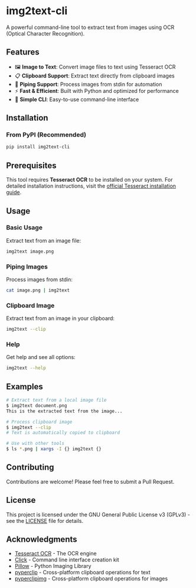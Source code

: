 # img2text-cli

A powerful command-line tool to extract text from images using OCR (Optical Character Recognition).

## Features

- 🖼️ **Image to Text**: Convert image files to text using Tesseract OCR
- 📋 **Clipboard Support**: Extract text directly from clipboard images
- 🔄 **Piping Support**: Process images from stdin for automation
- ⚡ **Fast & Efficient**: Built with Python and optimized for performance
- 🎯 **Simple CLI**: Easy-to-use command-line interface

## Installation

### From PyPI (Recommended)

```bash
pip install img2text-cli
```

## Prerequisites

This tool requires **Tesseract OCR** to be installed on your system. For detailed installation instructions, visit the [official Tesseract installation guide](https://tesseract-ocr.github.io/tessdoc/Installation.html).

## Usage

### Basic Usage

Extract text from an image file:
```bash
img2text image.png
```

### Piping Images

Process images from stdin:
```bash
cat image.png | img2text
```

### Clipboard Image

Extract text from an image in your clipboard:
```bash
img2text --clip
```

### Help

Get help and see all options:
```bash
img2text --help
```

## Examples

```bash
# Extract text from a local image file
$ img2text document.png
This is the extracted text from the image...

# Process clipboard image
$ img2text --clip
# Text is automatically copied to clipboard

# Use with other tools
$ ls *.png | xargs -I {} img2text {}
```

## Contributing

Contributions are welcome! Please feel free to submit a Pull Request.

## License

This project is licensed under the GNU General Public License v3 (GPLv3) - see the [LICENSE](LICENSE) file for details.

## Acknowledgments

- [Tesseract OCR](https://github.com/tesseract-ocr/tesseract) - The OCR engine
- [Click](https://click.palletsprojects.com/) - Command line interface creation kit
- [Pillow](https://python-pillow.org/) - Python Imaging Library
- [pyperclip](https://github.com/asweigart/pyperclip) - Cross-platform clipboard operations for text
- [pyperclipimg](https://github.com/asweigart/pyperclipimg) - Cross-platform clipboard operations for images